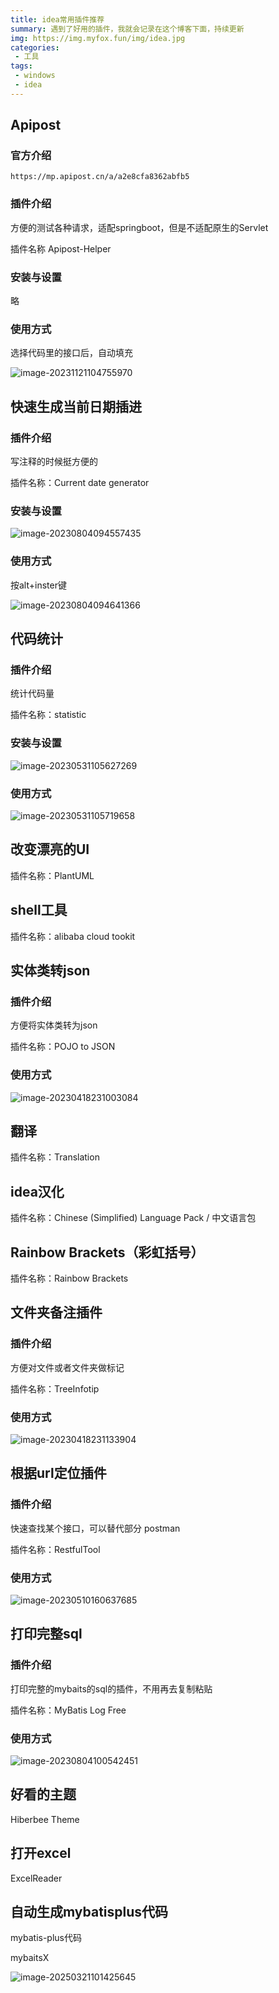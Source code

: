 ```yaml
---
title: idea常用插件推荐
summary: 遇到了好用的插件，我就会记录在这个博客下面，持续更新
img: https://img.myfox.fun/img/idea.jpg
categories:
 - 工具
tags:
 - windows
 - idea
---
```


## Apipost 

### 官方介绍

```http
https://mp.apipost.cn/a/a2e8cfa8362abfb5
```

### 插件介绍

方便的测试各种请求，适配springboot，但是不适配原生的Servlet

插件名称 Apipost-Helper

### 安装与设置

略

### 使用方式

选择代码里的接口后，自动填充

![image-20231121104755970](https://img.myfox.fun/img/20231121104758.png)



## 快速生成当前日期插进

### 插件介绍

写注释的时候挺方便的

插件名称：Current date generator

### 安装与设置

![image-20230804094557435](https://img.myfox.fun/img/20230804094601.png)

### 使用方式

按alt+inster键

![image-20230804094641366](https://img.myfox.fun/img/20230804094642.png)

## 代码统计

### 插件介绍

统计代码量

插件名称：statistic

### 安装与设置

![image-20230531105627269](https://img.myfox.fun/img/20230531105628.png)

### 使用方式

![image-20230531105719658](https://img.myfox.fun/img/20230531105720.png)

## 改变漂亮的UI

插件名称：PlantUML

## shell工具

插件名称：alibaba cloud tookit

## 实体类转json

### 插件介绍

方便将实体类转为json

插件名称：POJO to JSON

### 使用方式

![image-20230418231003084](https://img.myfox.fun/img/image-20230418231003084.png)

## 翻译

插件名称：Translation

## idea汉化

插件名称：Chinese (Simplified) Language Pack / 中文语言包

## Rainbow Brackets（彩虹括号）

插件名称：Rainbow Brackets

## 文件夹备注插件

### 插件介绍

方便对文件或者文件夹做标记

插件名称：TreeInfotip

### 使用方式

![image-20230418231133904](https://img.myfox.fun/img/image-20230418231133904.png)

## 根据url定位插件

### 插件介绍

快速查找某个接口，可以替代部分 postman

插件名称：RestfulTool

### 使用方式

![image-20230510160637685](https://img.myfox.fun/img/20230510160638.png)

## 打印完整sql

### 插件介绍

打印完整的mybaits的sql的插件，不用再去复制粘贴

插件名称：MyBatis Log Free

### 使用方式

![image-20230804100542451](https://img.myfox.fun/img/20230804100543.png)

## 好看的主题

Hiberbee Theme

## 打开excel

ExcelReader

## 自动生成mybatisplus代码

mybatis-plus代码

mybaitsX

![image-20250321101425645](http://img.myfox.fun/img/image-20250321101425645.png)



